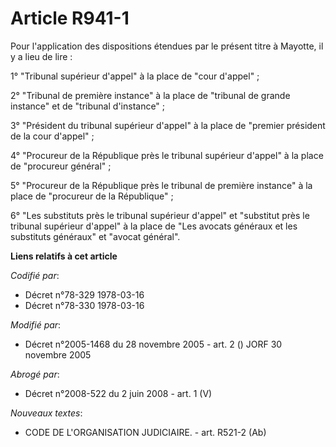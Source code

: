 # Article R941-1

Pour l'application des dispositions étendues par le présent titre à Mayotte, il y a lieu de lire :

1° "Tribunal supérieur d'appel" à la place de "cour d'appel" ;

2° "Tribunal de première instance" à la place de "tribunal de grande instance" et de "tribunal d'instance" ;

3° "Président du tribunal supérieur d'appel" à la place de "premier président de la cour d'appel" ;

4° "Procureur de la République près le tribunal supérieur d'appel" à la place de "procureur général" ;

5° "Procureur de la République près le tribunal de première instance" à la place de "procureur de la République" ;

6° "Les substituts près le tribunal supérieur d'appel" et "substitut près le tribunal supérieur d'appel" à la place de "Les
avocats généraux et les substituts généraux" et "avocat général".

**Liens relatifs à cet article**

_Codifié par_:

  - Décret n°78-329 1978-03-16
  - Décret n°78-330 1978-03-16

_Modifié par_:

  - Décret n°2005-1468 du 28 novembre 2005 - art. 2 () JORF 30 novembre 2005

_Abrogé par_:

  - Décret n°2008-522 du 2 juin 2008 - art. 1 (V)

_Nouveaux textes_:

  - CODE DE L'ORGANISATION JUDICIAIRE. - art. R521-2 (Ab)
